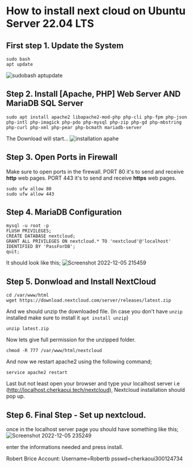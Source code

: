 # How to install next cloud on Ubuntu Server 22.04 LTS
## First step 1. Update the System

```
sudo bash
apt update
```
![sudobash aptupdate](https://user-images.githubusercontent.com/94937145/205809580-566aa8d9-9f68-4619-8028-e70d1bec9a8e.png)

## Step 2.  Install [Apache, PHP] Web Server AND MariaDB SQL Server

```
sudo apt install apache2 libapache2-mod-php php-cli php-fpm php-json php-intl php-imagick php-pdo php-mysql php-zip php-gd php-mbstring php-curl php-xml php-pear php-bcmath mariadb-server
```
The Download will start...
![installation apahe ](https://user-images.githubusercontent.com/94937145/205810142-e95b3076-0682-48f8-8ef9-a6dd9b990aff.png)

## Step 3. Open Ports in Firewall
Make sure to open ports in the firewall.
PORT 80 it's to send and receive **http** web pages.
PORT 443 it's to send and receive **https** web pages.

```
sudo ufw allow 80
sudo ufw allow 443
```
## Step 4. MariaDB Configuration
```
mysql -u root -p
FLUSH PRIVILEGES;
CREATE DATABASE nextcloud;
GRANT ALL PRIVILEGES ON nextcloud.* TO 'nextcloud'@'localhost' IDENTIFIED BY 'PassForDB';
quit;
```
It should look like this;
![Screenshot 2022-12-05 215459](https://user-images.githubusercontent.com/94937145/205811187-fc191e0d-f30a-45b9-b6ce-ccc941c1ab35.png)

## Step 5. Donwload and Install NextCloud

```
cd /var/www/html
wget https://download.nextcloud.com/server/releases/latest.zip

```

And we should unzip the downloaded file. (In case you don't have ```unzip``` installed make sure to install it ```apt install unzip```)

```
unzip latest.zip
```
Now lets give full permission for the unzipped folder.
```
chmod -R 777 /var/www/html/nextcloud

```
And now we restart apache2 using the following command;
```
service apache2 restart
```
Last but not least open your browser and type your localhost server i.e (http://localhost.cherkaoui.tech/nextcloud), Nextcloud installation should pop up.

## Step 6. Final Step - Set up nextcloud.

once in the localhost server page you should have something like this;
![Screenshot 2022-12-05 235249](https://user-images.githubusercontent.com/94937145/205819081-8c627e5a-2bf5-4a80-b2b9-b9b6fffb8924.png)

enter the informations needed and press install.

Robert Brice Account: 
Username=Robertb
psswd=cherkaoui300124734
 


